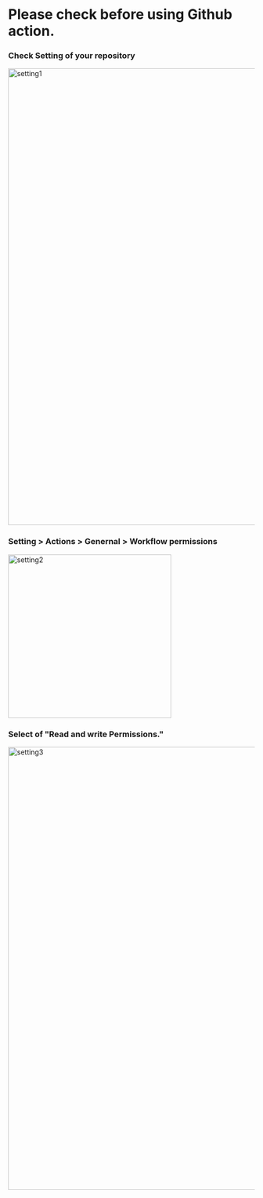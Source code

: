 # Please check before using Github action.

### Check Setting of your repository 

<img width="931" alt="setting1" src="https://github.com/sooheon45/topping-github-action/assets/54785805/4007c96b-1244-43ad-bf5c-042a114a0ba1">

### Setting > Actions > Genernal > Workflow permissions 
<img width="333" alt="setting2" src="https://github.com/sooheon45/topping-github-action/assets/54785805/059d6d61-ee9e-41ec-8e08-1021031a18fe">

### Select of "Read and write Permissions."
<img width="903" alt="setting3" src="https://github.com/sooheon45/topping-github-action/assets/54785805/fe562497-e860-4d8b-9d5a-f189ef3dce8d">
